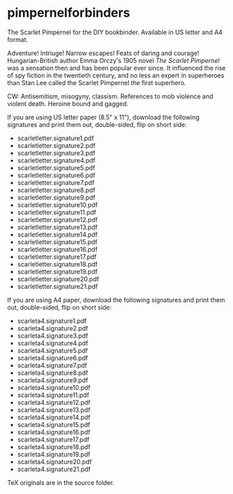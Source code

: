 # pimpernelforbinders
The Scarlet Pimpernel for the DIY bookbinder. Available in US letter and A4 format.

Adventure! Intriuge! Narrow escapes! Feats of daring and courage! Hungarian-British author Emma Orczy's 1905 novel _The Scarlet Pimpernel_ was a sensation then and has been popular ever since. It influenced the rise of spy fiction in the twentieth century, and no less an expert in superheroes than Stan Lee called the Scarlet Pimpernel the first superhero.

CW: Antisemitism, misogyny, classism. References to mob violence and violent death. Heroine bound and gagged.

If you are using US letter paper (8.5" x 11"), download the following signatures and print them out, double-sided, flip on short side:
* scarletletter.signature1.pdf
* scarletletter.signature2.pdf
* scarletletter.signature3.pdf
* scarletletter.signature4.pdf
* scarletletter.signature5.pdf
* scarletletter.signature6.pdf
* scarletletter.signature7.pdf
* scarletletter.signature8.pdf
* scarletletter.signature9.pdf
* scarletletter.signature10.pdf
* scarletletter.signature11.pdf
* scarletletter.signature12.pdf
* scarletletter.signature13.pdf
* scarletletter.signature14.pdf
* scarletletter.signature15.pdf
* scarletletter.signature16.pdf
* scarletletter.signature17.pdf
* scarletletter.signature18.pdf
* scarletletter.signature19.pdf
* scarletletter.signature20.pdf
* scarletletter.signature21.pdf

If you are using A4 paper, download the following signatures and print them out, double-sided, flip on short side:
* scarleta4.signature1.pdf
* scarleta4.signature2.pdf
* scarleta4.signature3.pdf
* scarleta4.signature4.pdf
* scarleta4.signature5.pdf
* scarleta4.signature6.pdf
* scarleta4.signature7.pdf
* scarleta4.signature8.pdf
* scarleta4.signature9.pdf
* scarleta4.signature10.pdf
* scarleta4.signature11.pdf
* scarleta4.signature12.pdf
* scarleta4.signature13.pdf
* scarleta4.signature14.pdf
* scarleta4.signature15.pdf
* scarleta4.signature16.pdf
* scarleta4.signature17.pdf
* scarleta4.signature18.pdf
* scarleta4.signature19.pdf
* scarleta4.signature20.pdf
* scarleta4.signature21.pdf

TeX originals are in the source folder.

